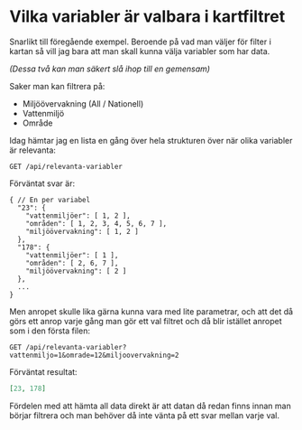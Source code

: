 # Vilka variabler är valbara i kartfiltret
Snarlikt till föregående exempel. Beroende på vad man väljer för filter i kartan så vill jag bara att man skall kunna välja variabler som har data.

_(Dessa två kan man säkert slå ihop till en gemensam)_

Saker man kan filtrera på:
* Miljöövervakning (All / Nationell)
* Vattenmiljö
* Område

Idag hämtar jag en lista en gång över hela strukturen över när olika variabler är relevanta:

````http request
GET /api/relevanta-variabler
````

Förväntat svar är:
````jsonc
{ // En per variabel
  "23": {
    "vattenmiljöer": [ 1, 2 ],
    "områden": [ 1, 2, 3, 4, 5, 6, 7 ],
    "miljöövervakning": [ 1, 2 ]
  },
  "178": {
    "vattenmiljöer": [ 1 ],
    "områden": [ 2, 6, 7 ],
    "miljöövervakning": [ 2 ]
  },
  ...
}
````
Men anropet skulle lika gärna kunna vara med lite parametrar, och att det då görs ett anrop varje gång man gör ett val filtret och då blir istället anropet som i den första filen:
````http request
GET /api/relevanta-variabler?vattenmiljo=1&omrade=12&miljoovervakning=2
````

Förväntat resultat:
````json
[23, 178]
````
Fördelen med att hämta all data direkt är att datan då redan finns innan man börjar filtrera och man behöver då inte vänta på ett svar mellan varje val.
